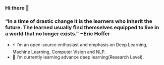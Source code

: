 ### Hi there 👋

### “In a time of drastic change it is the learners who inherit the future. The learned usually find themselves equipped to live in a world that no longer exists.” ~Eric Hoffer

- ⚡ I’m an open-source enthusiast and emphasis on Deep Learning, Machine Learning, Computer Vision and NLP. 
- 🌱 I’m currently learning advance deep learning(Research Level). 


<!--
- 👯 I’m looking to collaborate on ...
- 🤔 I’m looking for help with ...
- 💬 Ask me about ...
- 📫 How to reach me: ...
- 😄 Pronouns: ...
-  Fun fact: ...
--->



